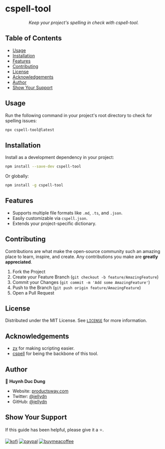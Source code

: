 # cspell-tool

<p align="center">
  <em>Keep your project's spelling in check with cspell-tool.</em>
</p>

## Table of Contents
<!--toc:start-->
- [Usage](#usage)
- [Installation](#installation)
- [Features](#features)
- [Contributing](#contributing)
- [License](#license)
- [Acknowledgements](#acknowledgements)
- [Author](#author)
- [Show Your Support](#show-your-support)
<!--toc:end-->

## Usage

Run the following command in your project's root directory to check for spelling issues:

```sh
npx cspell-tool@latest
```

## Installation

Install as a development dependency in your project:

```sh
npm install --save-dev cspell-tool
```

Or globally:

```sh
npm install -g cspell-tool
```

## Features

- Supports multiple file formats like `.md`, `.ts`, and `.json`.
- Easily customizable via `cspell.json`.
- Extends your project-specific dictionary.

## Contributing

Contributions are what make the open-source community such an amazing place to learn, inspire, and create. Any contributions you make are **greatly appreciated**.

1. Fork the Project
2. Create your Feature Branch (`git checkout -b feature/AmazingFeature`)
3. Commit your Changes (`git commit -m 'Add some AmazingFeature'`)
4. Push to the Branch (`git push origin feature/AmazingFeature`)
5. Open a Pull Request

## License

Distributed under the MIT License. See [`LICENSE`](./LICENSE) for more information.

## Acknowledgements

- [zx](https://github.com/google/zx) for making scripting easier.
- [cspell](https://github.com/streetsidesoftware/cspell) for being the backbone of this tool.

## Author

👤 **Huynh Duc Dung**

- Website: [productsway.com](https://productsway.com)
- Twitter: [@jellydn](https://twitter.com/jellydn)
- GitHub: [@jellydn](https://github.com/jellydn)

## Show Your Support

If this guide has been helpful, please give it a ⭐️.

[![kofi](https://img.shields.io/badge/Ko--fi-F16061?style=for-the-badge&logo=ko-fi&logoColor=white)](https://ko-fi.com/dunghd)
[![paypal](https://img.shields.io/badge/PayPal-00457C?style=for-the-badge&logo=paypal&logoColor=white)](https://paypal.me/dunghd)
[![buymeacoffee](https://img.shields.io/badge/Buy_Me_A_Coffee-FFDD00?style=for-the-badge&logo=buy-me-a-coffee&logoColor=black)](https://www.buymeacoffee.com/dunghd)
